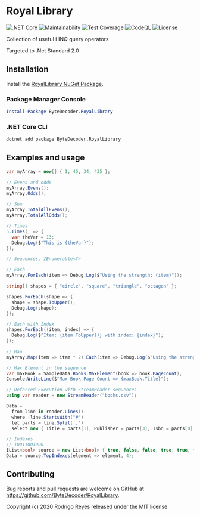 # Royal Library

![.NET Core](https://github.com/ByteDecoder/RoyalLibrary/workflows/.NET%20Core/badge.svg?branch=master)
[![Maintainability](https://api.codeclimate.com/v1/badges/7e3f41ebb34cf31f1d82/maintainability)](https://codeclimate.com/github/ByteDecoder/RoyalLibrary/maintainability)
[![Test Coverage](https://api.codeclimate.com/v1/badges/7e3f41ebb34cf31f1d82/test_coverage)](https://codeclimate.com/github/ByteDecoder/RoyalLibrary/test_coverage)
![CodeQL](https://github.com/ByteDecoder/RoyalLibrary/workflows/CodeQL/badge.svg)
![License](https://img.shields.io/badge/license-MIT-green)

Collection of useful LINQ query operators

Targeted to .Net Standard 2.0

## Installation

Install the [RoyalLibrary NuGet Package](https://www.nuget.org/packages/ByteDecoder.RoyalLibrary).

### Package Manager Console

```powershell
Install-Package ByteDecoder.RoyalLibrary
```

### .NET Core CLI

```bash
dotnet add package ByteDecoder.RoyalLibrary
```

## Examples and usage

```csharp
var myArray = new[] { 1, 45, 34, 435 };

// Evens and odds
myArray.Evens();
myArray.Odds();

// Sum
myArray.TotalAllEvens();
myArray.TotalAllOdds();

// Times
5.Times(_ => {
  var theVar = 13;
  Debug.Log($"This is {theVar}");
});

// Sequences, IEnumerable<T>

// Each
myArray.ForEach(item => Debug.Log($"Using the strength: {item}"));

string[] shapes = { "circle", "square", "triangle", "octagon" };

shapes.ForEach(shape => {
  shape = shape.ToUpper();
  Debug.Log(shape);
});

// Each with Index
shapes.ForEach((item, index) => {
  Debug.Log($"Item: {item.ToUpper()} with index: {index}");
});

// Map
myArray.Map(item => item * 2).Each(item => Debug.Log($"Using the strength doubled: {item}"));

// Max Element in the sequence
var maxBook = SampleData.Books.MaxElement(book => book.PageCount);
Console.WriteLine($"Max Book Page Count => {maxBook.Title}");

// Deferred Execution with StreamReader sequences
using var reader = new StreamReader("books.csv");

Data =
  from line in reader.Lines()
  where !line.StartsWith("#")
  let parts = line.Split(',')
  select new { Title = parts[1], Publisher = parts[3], Isbn = parts[0] };

// Indexes
// 10011001000
IList<bool> source = new List<bool> { true, false, false, true, true, false, false, true, false, false, false };
Data = source.TopIndexes(element => element, 4);

```

## Contributing

Bug reports and pull requests are welcome on GitHub at <https://github.com/ByteDecoder/RoyalLibrary>.

Copyright (c) 2020 [Rodrigo Reyes](https://twitter.com/bytedecoder) released under the MIT license
